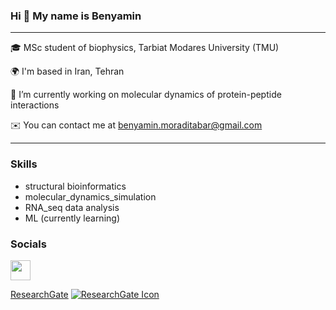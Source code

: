 ### Hi 👋 My name is Benyamin 

<hr>

🎓  MSc student of biophysics, Tarbiat Modares University (TMU)

🌍  I'm based in Iran, Tehran

🔭  I’m currently working on molecular dynamics of protein-peptide interactions

✉️  You can contact me at benyamin.moraditabar@gmail.com

<hr>

### Skills
* structural bioinformatics
* molecular_dynamics_simulation
* RNA_seq data analysis
* ML (currently learning)

### Socials
<a href="https://www.linkedin.com/in/benyamin-moraditabar" target="_blank" rel="noreferrer"><img src="https://raw.githubusercontent.com/danielcranney/readme-generator/main/public/icons/socials/linkedin.svg" width="32" height="32" /></a>

[ResearchGate](https://www.researchgate.net/profile/Benyamin-Moraditabar) [![ResearchGate Icon]([URL_TO_RESEARCHGATE_ICON](https://pics.freeicons.io/uploads/icons/png/9191096581579517872-512.png)https://pics.freeicons.io/uploads/icons/png/9191096581579517872-512.png)](https://www.researchgate.net/profile/Benyamin-Moraditabar)
